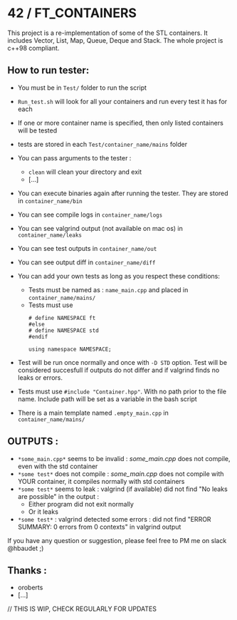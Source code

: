 #	42 / FT_CONTAINERS #

This project is a re-implementation of some of the STL containers.
It includes Vector, List, Map, Queue, Deque and Stack.
The whole project is c++98 compliant.

##	How to run tester:

- You must be in `Test/` folder to run the script

- `Run_test.sh` will look for all your containers and run every test it has for each
- If one or more container name is specified, then only listed containers will be tested
- tests are stored in each `Test/container_name/mains` folder
- You can pass arguments to the tester :
	- `clean` will clean your directory and exit
	- [...]
- You can execute binaries again after running the tester. They are stored in `container_name/bin`
- You can see compile logs in `container_name/logs`
- You can see valgrind output (not available on mac os) in `container_name/leaks`
- You can see test outputs in `container_name/out`
- You can see output diff in `container_name/diff`

- You can add your own tests as long as you respect these conditions:
	- Tests must be named as : `name_main.cpp` and placed in `container_name/mains/`
	- Tests must use
		```#ifndef STD
		# define NAMESPACE ft
		#else
		# define NAMESPACE std
		#endif
	
		using namespace NAMESPACE;

- Test will be run once normally and once with `-D STD` option.
Test will be considered succesfull if outputs do not differ and
 if valgrind finds no leaks or errors.

- Tests must use `#include "Container.hpp"`. With no path prior to the file name. Include path will be set as a variable in the bash script

- There is a main template named `.empty_main.cpp` in `container_name/mains/`

## OUTPUTS :

- `*some_main.cpp*` seems to be invalid : *some_main.cpp* does not compile, even with the std container
- `*some test*` does not compile : *some_main.cpp* does not compile with YOUR container, it compiles normally with std containers
- `*some test*` seems to leak : valgrind (if available) did not find "No leaks are possible" in the output :
	- Either program did not exit normally
	- Or it leaks
- `*some test*` : valgrind detected some errors : did not find "ERROR SUMMARY: 0 errors from 0 contexts" in valgrind output

If you have any question or suggestion, please feel free to PM me on slack @hbaudet ;)

## Thanks :
- oroberts
- [...]

// THIS IS WIP, CHECK REGULARLY FOR UPDATES
